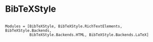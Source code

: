 # BibTeXStyle

```@index
```

```@autodocs
Modules = [BibTeXStyle, BibTeXStyle.RichTextElements, BibTeXStyle.Backends,
           BibTeXStyle.Backends.HTML, BibTeXStyle.Backends.LaTeX]
```
